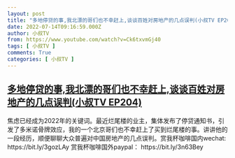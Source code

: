 ```yaml
---
layout: post
title: "多地停贷的事,我北漂的哥们也不幸赶上,谈谈百姓对房地产的几点误判(小叔TV EP204)"
date: 2022-07-14T09:16:59.000Z
author: 小叔TV
from: https://www.youtube.com/watch?v=Ck6txvmGj40
tags: [ 小叔TV ]
comments: True
categories: [ 小叔TV ]
---
```

<!--1657790219000-->
[多地停贷的事,我北漂的哥们也不幸赶上,谈谈百姓对房地产的几点误判(小叔TV EP204)](https://www.youtube.com/watch?v=Ck6txvmGj40)
------

<div>
焦虑已经成为2022年的关键词。最近烂尾楼的业主，集体发布了停贷通知书，引发了多米诺骨牌效应，我的一个北京哥们也不幸赶上了买到烂尾楼的事。讲讲他的一段经历，顺便聊聊大众普遍对中国房地产的几点误判。赏我杯咖啡国内wechat: https://bit.ly/3gozLAy 赏我杯咖啡国外paypal： https://bit.ly/3n63Bey
</div>
